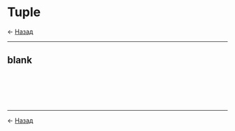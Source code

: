 # Tuple

← [Назад][back]

---

## blank

```rust

```

```rust

```

```rust

```

```rust

```

```rust

```

```rust

```

---

← [Назад][back]

[back]: <.> "Назад к оглавлению"